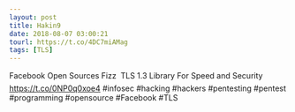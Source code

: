 ```yaml
---
layout: post
title: Hakin9
date: 2018-08-07 03:00:21
tourl: https://t.co/4DC7miAMag
tags: [TLS]
---
```

Facebook Open Sources Fizz  TLS 1.3 Library For Speed and Security https://t.co/0NP0q0xoe4 #infosec #hacking #hackers #pentesting #pentest #programming #opensource #Facebook #TLS